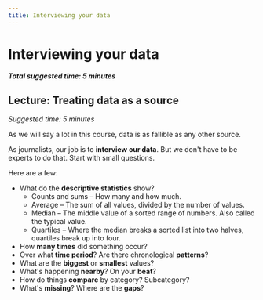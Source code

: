 ```yaml
---
title: Interviewing your data
---
```


# Interviewing your data
***Total suggested time: 5 minutes***

## Lecture: Treating data as a source
*Suggested time: 5 minutes*

As we will say a lot in this course, data is as fallible as any other source. 

As journalists, our job is to **interview our data**. But we don't have to be experts to do that. Start with small questions.

Here are a few:
* What do the **descriptive statistics** show?
	* Counts and sums – How many and how much.
	* Average – The sum of all values, divided by the number of values.
	* Median – The middle value of a sorted range of numbers. Also called the typical value.
	* Quartiles – Where the median breaks a sorted list into two halves, quartiles break up into four. 
* How **many times** did something occur?
* Over what **time period**? Are there chronological **patterns**?
* What are the **biggest** or **smallest** values?
* What's happening **nearby**? On your **beat**?
* How do things **compare** by category? Subcategory?
* What's **missing**? Where are the **gaps**?